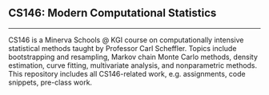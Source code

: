 ## CS146: Modern Computational Statistics
<hr>
CS146 is a Minerva Schools @ KGI course on computationally intensive statistical methods taught by Professor Carl Scheffler. Topics include bootstrapping and resampling, Markov chain Monte Carlo methods, density estimation, curve fitting, multivariate analysis, and nonparametric methods.
<br>
This repository includes all CS146-related work, e.g. assignments, code snippets, pre-class work.

